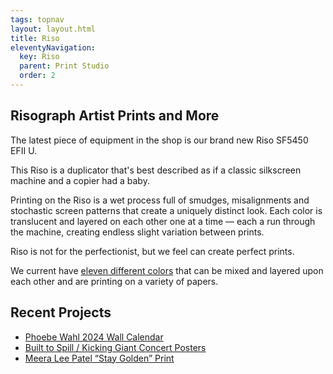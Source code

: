 ```yaml
---
tags: topnav
layout: layout.html
title: Riso
eleventyNavigation:
  key: Riso
  parent: Print Studio
  order: 2
---
```


## Risograph Artist Prints and More

The latest piece of equipment in the shop is our brand new Riso SF5450 EFII U. 

This Riso is a duplicator that's best described as if a classic silkscreen machine and a copier had a baby. 

Printing on the Riso is a wet process full of smudges, misalignments and stochastic screen patterns that create a uniquely distinct look. Each color is translucent and layered on each other one at a time — each a run through the machine, creating endless slight variation between prints.

Riso is not for the perfectionist, but we feel can create perfect prints. 

We current have [eleven different colors](inks/) that can be mixed and layered upon each other and are printing on a variety of papers. 

## Recent Projects

- [Phoebe Wahl 2024 Wall Calendar](https://phoebewahl.shop/products/2025-feast-wall-calendar)
- [Built to Spill / Kicking Giant Concert Posters](https://www.instagram.com/p/C_ifHhxOLjz/?img_index=1)
- [Meera Lee Patel “Stay Golden” Print](https://www.instagram.com/meeraleepatel/)